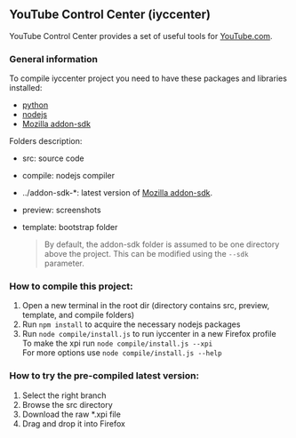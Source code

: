## YouTube Control Center (iyccenter)
YouTube Control Center provides a set of useful tools for [YouTube.com](http://www.youtube.com).

### General information
To compile iyccenter project you need to have these packages and libraries installed:
* [python](http://www.python.org/getit/)
* [nodejs](http://nodejs.org/)
* [Mozilla addon-sdk](https://addons.mozilla.org/en-US/developers/builder)
  
Folders description:
* src: source code
* compile: nodejs compiler
* ../addon-sdk-*: latest version of [Mozilla addon-sdk](https://addons.mozilla.org/en-US/developers/builder).
* preview: screenshots
* template: bootstrap folder

  > By default, the addon-sdk folder is assumed to be one directory above the project. This can be modified using the ``--sdk`` parameter.

### How to compile this project:
1. Open a new terminal in the root dir (directory contains src, preview, template, and compile folders)
2. Run ``npm install`` to acquire the necessary nodejs packages
3. Run ``node compile/install.js`` to run iyccenter in a new Firefox profile  
   To make the xpi run ``node compile/install.js --xpi``  
   For more options use ``node compile/install.js --help``  

### How to try the pre-compiled latest version:
1. Select the right branch
2. Browse the src directory
3. Download the raw *.xpi file
4. Drag and drop it into Firefox
